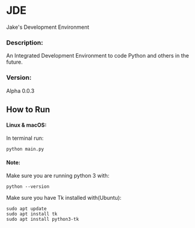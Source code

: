 # JDE
Jake's Development Environment

### Description:
An Integrated Development Environment to code Python and others in the future.

### Version:
Alpha 0.0.3

## How to Run
#### Linux & macOS:
In terminal run:
```
python main.py
```
#### Note:
Make sure you are running python 3 with:
```
python --version
```
Make sure you have Tk installed with(Ubuntu):
```
sudo apt update
sudo apt install tk
sudo apt install python3-tk
```
